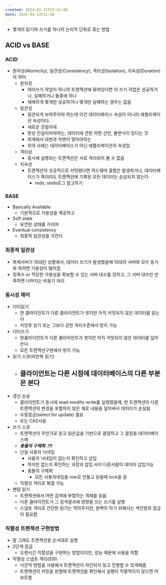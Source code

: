 ```yaml
---
created: 2024-03-31T22:41:00
date: 2024-04-13T22:56
---
```

- 몇개의 읽기와 쓰기를 하나의 논리적 단위로 묶는 방법
## ACID vs BASE
### ACID
- 원자성(Atomicity), 일관성(Consistency), 격리성(Isolation), 지속성(Duration)의 약어
	- 원자성
		- 여러쓰기 작업이 하나의 트랜잭션에 묶여있다면 이 쓰기 작업은 성공하거나, 실패하거나 둘중에 하나
		- 애매하개 몇개만 성공하거나 몇개만 실패하는 경우는 없음
	- 일관성
		- 일관되게 보여주어야 하는데 이건 데이터베이스 속성이 아니라 애플리케이션 속성이다.
		- 새로운 관점이네
		- 항상 진실이어야하는, 데이터에 관한 어떤 선언, 불변식이 있다는 것
		- 회계에서 대변과 차변이 맞아야하는
		- 위의 사례는 데이터베이스가 아닌 애플리케이션의 속성임
	- 격리성
		- 동시에 실행되는 트랜잭션은 서로 격리되어 볼 수 없음
	- 지속성
		- 트랜잭션이 성공적으로 커밋됐다면 하드웨어 결함은 발생하거나, 데이터베이스가 죽더라도 트랜잭션에 기록된 모든 데이터는 손실되지 않는다
			- redo, undo로그 참고하기
### BASE
- Basically Available
	- 기본적으로 가용성을 제공하고
- Soft state
	- 유연한 상태를 가지며
- Eventual consistency
	- 최종적 일관성을 가진다
### 최종적 일관성
- 복제서버가 10대인 상황에서, 데이터 쓰기가 발생했을때 10대의 서버와 모두 동기화 하려면 가용성이 떨어짐
- 정족수 or 적당한 가용성을 확보할 수 있는 서버 대수를 정하고, 그 서버 대수만 만족하면 나머지는 비동기 처리

### 동시성 제어
- 더티읽기
	- 한 클라이언트가 다른 클라이언트가 썻지만 아직 커밋되지 않은 데이터를 읽는다
	- 커밋후 읽기 또는 그보다 강한 격리수준에서 방지 가능
- 더티쓰기
	- 한클라이언트가 다른 클라이언트가 썻지만 아직 커밋되지 않은 데이터를 덮어쓴다
	- 모든 트랜잭션구현에서 방지 가능
- 읽기 스큐(비반복 읽기)
	- 클라이언트는 다른 시점에 데이터베이스의 다른 부분은 본다
		- 
- 갱신 손실
	- 클라이언트가 동시에 read-modify-write를 실행했을때, 한 트랜잭션이 다른 트랜잭션의 변경을 포함하지 않은 채로 내용을 덮어써서 데이터가 손실됨
	- 수동잠금(select for update) 필요
	- 또는 CAS사용
- 쓰기 스큐
	- 트랜잭션이 무언가로 읽고 읽은값을 기반으로 결정하고 그 결정을 데이터베이스에 
	- ***충돌의 구체화..!!!***
	- 단일 사용자 닉네임
		- 사용자 닉네임이 없는지 확인하고 삽입
		- 하지만 없는지 확인하는 과정과 삽입 사이 다른사람이 데이터 삽입가능
		- 충돌의 구체화
			- 모든 사용자네임을 row로 만들고 읽을때 lock을 검
	- 직렬성 격리로 해결 가능
- 팬텀 읽기
	- 트랜잭션에서 어떤 검색에 부합하는 객체를 읽음
	- 다른 클라이언트가 그 검색결과에 영향을 쓰는 쓰기를 실행
	- 스냅숏 격리로 간단한 읽기는 막아주지만, 완벽히 막기 위해서는 색인범위 잠금이 필요함

### 직렬성 트랜잭션 구현방법
-  말 그래도 트랜잭션을 순서대로 실행
- 2단계 잠금
	- 오랜시간 직렬성을 구현하는 방법이지만, 성능 때문에 사용을 피함
- 직렬성 스냅숏 격리(SSI)
	- 낙관적 방법을 사용해서 트랜잭션이 차단되지 않고 진행할 수 있게해줌
	- 트랜잭션이 커밋을 원할때 트랜잭션을 확인해서 실행이 직렬적이지 않으면 어보트함